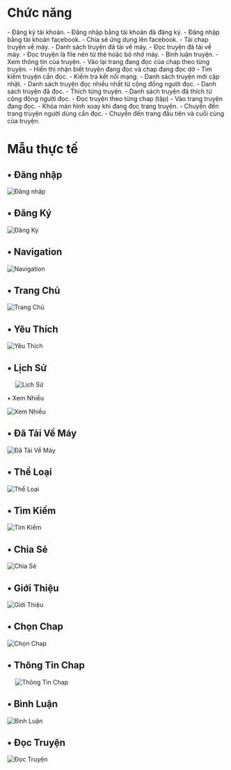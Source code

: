 <h1>Chức năng</h1>
-	Đăng ký tài khoản.
-	Đăng nhập bằng tài khoản đã đăng ký.
-	Đăng nhập bằng tài khoản facebook.
-	Chia sẻ ứng dụng lên facebook.
-	Tải chap truyện về máy.
-	Danh sách truyện đã tải về máy.
-	Đọc truyện đã tải về máy.
-	Đọc truyện là file nén từ thẻ hoặc bộ nhớ máy.
-	Bình luận truyện.
-	Xem thông tin của truyện.
-	Vào lại trang đang đọc của chap theo từng truyện.
-	Hiển thị nhận biết truyện đang đọc và chap đang đọc dở
-	Tìm kiếm truyện cần đọc.
-	Kiểm tra kết nối mạng.
-	Danh sách truyện mới cập nhật.
-	Danh sách truyện đọc nhiều nhất từ cộng đồng người đọc.
-	Danh sách truyện đã đọc.
-	Thích từng truyện.
-	Danh sách truyện đã thích từ cộng động người đọc.
-	Đọc truyện theo từng chap (tập)
-	Vào trang truyện đang đọc.
-	Khóa màn hình xoay khi đang đọc trang truyện.
-	Chuyển đến trang truyện người dùng cần đọc.
-	Chuyển đến trang đầu tiên và cuối cùng của truyện.

<h1>Mẫu thực tế</h1>

<h2>•	Đăng nhập</h2>

 ![Đăng nhập](https://i.imgur.com/S4fmCUd.png)
 
<h2>•	Đăng Ký</h2>
 
  ![Đăng Ký](https://i.imgur.com/A6viaFV.png)
 
<h2>•	Navigation</h2>
 
  ![Navigation](https://i.imgur.com/q8CVaUo.png)
  
<h2>•	Trang Chủ</h2>
 
  ![Trang Chủ](https://i.imgur.com/v1QYSrZ.png)
 
<h2>•	Yêu Thích</h2>
 
   ![Yêu Thích](https://i.imgur.com/4FbofLz.png)
 
<h2>•	Lịch Sử</h2>
  
   ![Lịch Sử](https://i.imgur.com/iRdcQYK.png)
 
•	Xem Nhiều</h2>
 
   ![Xem Nhiều](https://i.imgur.com/de6ANbn.png)

<h2>•	Đã Tải Về Máy</h2>
 
  ![Đã Tải Về Máy](https://i.imgur.com/qcDRhay.png)
 
<h2>•	Thể Loại</h2>
 
   ![Thể Loại](https://i.imgur.com/U8PnK6S.png)
 
<h2>•	Tìm Kiếm</h2>
 
   ![Tìm Kiếm](https://i.imgur.com/2eSpljm.png)
 
<h2>•	Chia Sẻ</h2>

  ![Chia Sẻ](https://i.imgur.com/MU7bMcN.png) 
     
<h2><h2>•	Giới Thiệu</h2>
 
  ![Giới Thiệu](https://i.imgur.com/wT3TSBI.png)
 
<h2>•	Chọn Chap</h2>
 
  ![Chọn Chap](https://i.imgur.com/YGwAkh4.png)

<h2>•	Thông Tin Chap</h2>
 
   ![Thông Tin Chap](https://i.imgur.com/NthGs2u.png)
   
<h2>•	Bình Luận</h2>

  ![Bình Luận](https://i.imgur.com/hSj7lbx.png)

<h2>•	Đọc Truyện</h2>
 
   ![Đọc Truyện](https://i.imgur.com/omVxfwR.png)

